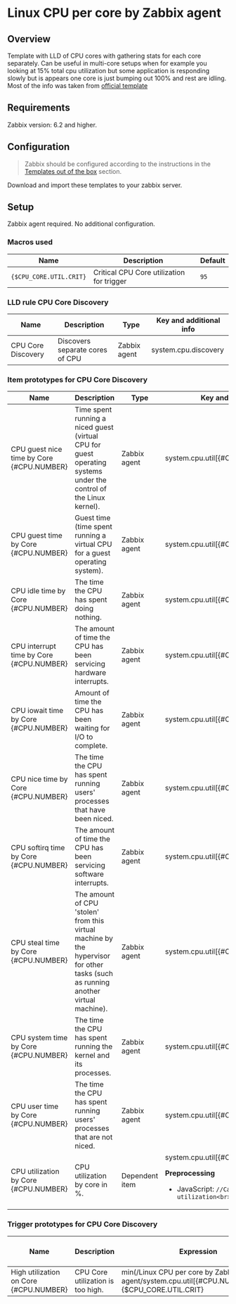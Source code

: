 # Linux CPU per core by Zabbix agent

## Overview  

Template with LLD of CPU cores with gathering stats for each core separately. Can be useful in multi-core setups when for example you looking at 15% total cpu utilization but some application is responding slowly but is appears one core is just bumping out 100% and rest are idling.<br>Most of the info was taken from [official template](https://git.zabbix.com/projects/ZBX/repos/zabbix/browse/templates/os/linux)

## Requirements

Zabbix version: 6.2 and higher.

## Configuration

> Zabbix should be configured according to the instructions in the [Templates out of the box](https://www.zabbix.com/documentation/current/en/manual/config/templates_out_of_the_box) section.  

Download and import these templates to your zabbix server.
## Setup

Zabbix agent required. No additional configuration.

### Macros used

|Name|Description|Default|
|----|-----------|-------|
|`{$CPU_CORE.UTIL.CRIT}`|Critical CPU Core utilization for trigger|`95`

### LLD rule **CPU Core Discovery**

|Name|Description|Type|Key and additional info|
|----|-----------|----|-----------------------|
|CPU Core Discovery|Discovers separate cores of CPU|Zabbix agent|system.cpu.discovery|

### Item prototypes for **CPU Core Discovery**

|Name|Description|Type|Key and additional info|
|----|-----------|----|-----------------------|
|CPU guest nice time by Core {#CPU.NUMBER}|Time spent running a niced guest (virtual CPU for guest operating systems under the control of the Linux kernel).|Zabbix agent|system.cpu.util[{#CPU.NUMBER},guest_nice]|
|CPU guest time by Core {#CPU.NUMBER}|Guest  time (time  spent  running  a  virtual  CPU  for  a  guest  operating  system).|Zabbix agent|system.cpu.util[{#CPU.NUMBER},guest]|
|CPU idle time by Core {#CPU.NUMBER}|The time the CPU has spent doing nothing.|Zabbix agent|system.cpu.util[{#CPU.NUMBER},idle]|
|CPU interrupt time by Core {#CPU.NUMBER}|The amount of time the CPU has been servicing hardware interrupts.|Zabbix agent|system.cpu.util[{#CPU.NUMBER},interrupt]|
|CPU iowait time by Core {#CPU.NUMBER}|Amount of time the CPU has been waiting for I/O to complete.|Zabbix agent|system.cpu.util[{#CPU.NUMBER},iowait]|
|CPU nice time by Core {#CPU.NUMBER}|The time the CPU has spent running users' processes that have been niced.|Zabbix agent|system.cpu.util[{#CPU.NUMBER},nice]|
|CPU softirq time by Core {#CPU.NUMBER}|The amount of time the CPU has been servicing software interrupts.|Zabbix agent|system.cpu.util[{#CPU.NUMBER},softirq]|
|CPU steal time by Core {#CPU.NUMBER}|The amount of CPU 'stolen' from this virtual machine by the hypervisor for other tasks (such as running another virtual machine).|Zabbix agent|system.cpu.util[{#CPU.NUMBER},steal]|
|CPU system time by Core {#CPU.NUMBER}|The time the CPU has spent running the kernel and its processes.|Zabbix agent|system.cpu.util[{#CPU.NUMBER},system]|
|CPU user time by Core {#CPU.NUMBER}|The time the CPU has spent running users' processes that are not niced.|Zabbix agent|system.cpu.util[{#CPU.NUMBER},user]|
|CPU utilization by Core {#CPU.NUMBER}|<p>CPU utilization by core in %.</p>|Dependent item|system.cpu.util[{#CPU.NUMBER}]<p>**Preprocessing**</p><ul><li><p>JavaScript: `//Calculate utilization<br>return (100 - value)`</p></li></ul>|

### Trigger prototypes for **CPU Core Discovery**

|Name|Description|Expression|Severity|Dependencies and additional info|
|----|-----------|----------|--------|--------------------------------|
|High utilization on Core {#CPU.NUMBER}|CPU Core utilization is too high.|min(/Linux CPU per core by Zabbix agent/system.cpu.util[{#CPU.NUMBER}],5m)>{$CPU_CORE.UTIL.CRIT}|Warning|**Manual close**: Yes|